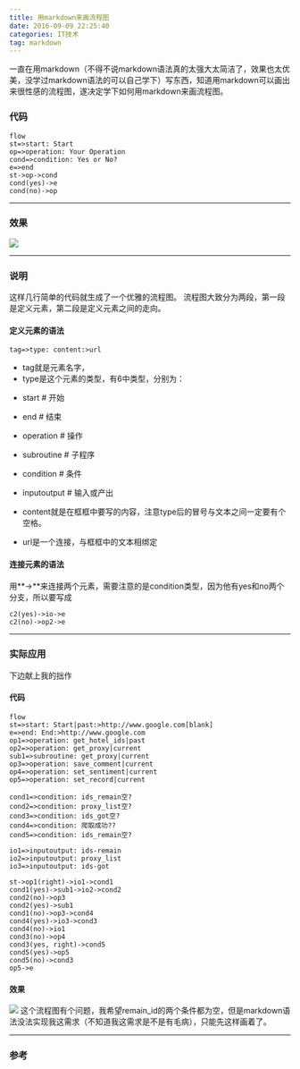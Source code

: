 ```yaml
---
title: 用markdown来画流程图
date: 2016-09-09 22:25:40
categories: IT技术
tag: markdown
---
```


一直在用markdown（不得不说markdown语法真的太强大太简洁了，效果也太优美，没学过markdown语法的可以自己学下）写东西，知道用markdown可以画出来很性感的流程图，遂决定学下如何用markdown来画流程图。

### 代码
```
flow
st=>start: Start
op=>operation: Your Operation
cond=>condition: Yes or No?
e=>end
st->op->cond
cond(yes)->e
cond(no)->op
```
***

### 效果
![](http://oceas72q5.bkt.clouddn.com/%E6%B7%B1%E5%BA%A6%E6%88%AA%E5%9B%BE20160909223653.png)
***

### 说明
这样几行简单的代码就生成了一个优雅的流程图。
流程图大致分为两段，第一段是定义元素，第二段是定义元素之间的走向。
#### 定义元素的语法
```
tag=>type: content:>url
```
- tag就是元素名字， 
- type是这个元素的类型，有6中类型，分别为：
>  
 - start         # 开始
 - end           # 结束
 - operation     # 操作
 - subroutine    # 子程序
 - condition     # 条件
 - inputoutput   # 输入或产出

- content就是在框框中要写的内容，注意type后的冒号与文本之间一定要有个空格。 
- url是一个连接，与框框中的文本相绑定

#### 连接元素的语法
用**->**来连接两个元素，需要注意的是condition类型，因为他有yes和no两个分支，所以要写成
```
c2(yes)->io->e 
c2(no)->op2->e
```
***

### 实际应用
下边献上我的拙作
#### 代码
```
flow
st=>start: Start|past:>http://www.google.com[blank]
e=>end: End:>http://www.google.com
op1=>operation: get_hotel_ids|past
op2=>operation: get_proxy|current
sub1=>subroutine: get_proxy|current
op3=>operation: save_comment|current
op4=>operation: set_sentiment|current
op5=>operation: set_record|current

cond1=>condition: ids_remain空?
cond2=>condition: proxy_list空?
cond3=>condition: ids_got空?
cond4=>condition: 爬取成功??
cond5=>condition: ids_remain空?

io1=>inputoutput: ids-remain
io2=>inputoutput: proxy_list
io3=>inputoutput: ids-got

st->op1(right)->io1->cond1
cond1(yes)->sub1->io2->cond2
cond2(no)->op3
cond2(yes)->sub1
cond1(no)->op3->cond4
cond4(yes)->io3->cond3
cond4(no)->io1
cond3(no)->op4
cond3(yes, right)->cond5
cond5(yes)->op5
cond5(no)->cond3
op5->e
```
#### 效果
![](http://oceas72q5.bkt.clouddn.com/%E6%B5%81%E7%A8%8B%E5%9B%BE.png)
这个流程图有个问题，我希望remain_id的两个条件都为空，但是markdown语法没法实现我这需求（不知道我这需求是不是有毛病），只能先这样画着了。
***

### 参考
[1]: https://www.zybuluo.com/mdeditor?url=https://www.zybuluo.com/static/editor/md-help.markdown
[2]: https://www.zybuluo.com/mdeditor?url=https://www.zybuluo.com/static/editor/md-help.markdown#cmd-markdown-高阶语法手册
[3]: http://weibo.com/ghosert
[4]: http://meta.math.stackexchange.com/questions/5020/mathjax-basic-tutorial-and-quick-reference

